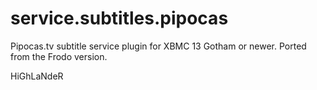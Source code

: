 service.subtitles.pipocas
=========================

Pipocas.tv subtitle service plugin for XBMC 13 Gotham or newer. Ported from
the Frodo version.

HiGhLaNdeR
